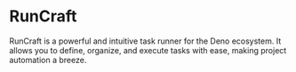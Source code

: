 # RunCraft

RunCraft is a powerful and intuitive task runner for the Deno ecosystem. It allows you to define, organize, and execute tasks with ease, making project automation a breeze.
